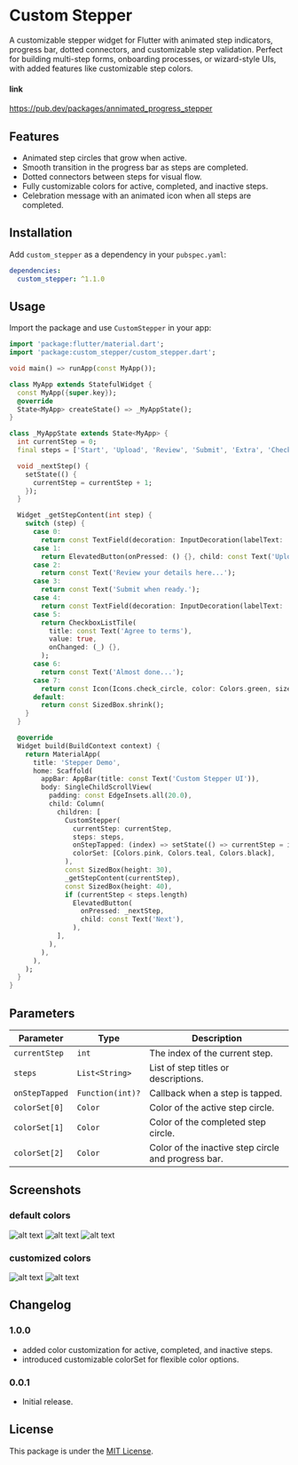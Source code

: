 # Custom Stepper

A customizable stepper widget for Flutter with animated step indicators, progress bar, dotted connectors, and customizable step validation. Perfect for building multi-step forms, onboarding processes, or wizard-style UIs, with added features like customizable step colors.

#### link
https://pub.dev/packages/annimated_progress_stepper
## Features

- Animated step circles that grow when active.
- Smooth transition in the progress bar as steps are completed.
- Dotted connectors between steps for visual flow.
- Fully customizable colors for active, completed, and inactive steps.
- Celebration message with an animated icon when all steps are completed.

## Installation

Add `custom_stepper` as a dependency in your `pubspec.yaml`:

```yaml
dependencies:
  custom_stepper: ^1.1.0
```

## Usage

Import the package and use `CustomStepper` in your app:

```dart
import 'package:flutter/material.dart';
import 'package:custom_stepper/custom_stepper.dart';

void main() => runApp(const MyApp());

class MyApp extends StatefulWidget {
  const MyApp({super.key});
  @override
  State<MyApp> createState() => _MyAppState();
}

class _MyAppState extends State<MyApp> {
  int currentStep = 0;
  final steps = ['Start', 'Upload', 'Review', 'Submit', 'Extra', 'Check', 'Final', 'Done'];

  void _nextStep() {
    setState(() {
      currentStep = currentStep + 1;
    });
  }

  Widget _getStepContent(int step) {
    switch (step) {
      case 0:
        return const TextField(decoration: InputDecoration(labelText: 'Enter your name'));
      case 1:
        return ElevatedButton(onPressed: () {}, child: const Text('Upload File'));
      case 2:
        return const Text('Review your details here...');
      case 3:
        return const Text('Submit when ready.');
      case 4:
        return const TextField(decoration: InputDecoration(labelText: 'Extra Info'));
      case 5:
        return CheckboxListTile(
          title: const Text('Agree to terms'),
          value: true,
          onChanged: (_) {},
        );
      case 6:
        return const Text('Almost done...');
      case 7:
        return const Icon(Icons.check_circle, color: Colors.green, size: 64);
      default:
        return const SizedBox.shrink();
    }
  }

  @override
  Widget build(BuildContext context) {
    return MaterialApp(
      title: 'Stepper Demo',
      home: Scaffold(
        appBar: AppBar(title: const Text('Custom Stepper UI')),
        body: SingleChildScrollView(
          padding: const EdgeInsets.all(20.0),
          child: Column(
            children: [
              CustomStepper(
                currentStep: currentStep,
                steps: steps,
                onStepTapped: (index) => setState(() => currentStep = index),
                colorSet: [Colors.pink, Colors.teal, Colors.black],
              ),
              const SizedBox(height: 30),
              _getStepContent(currentStep),
              const SizedBox(height: 40),
              if (currentStep < steps.length)
                ElevatedButton(
                  onPressed: _nextStep,
                  child: const Text('Next'),
                ),
            ],
          ),
        ),
      ),
    );
  }
}
```

## Parameters

| Parameter            | Type                  | Description                                                     |
|----------------------|-----------------------|-----------------------------------------------------------------|
| `currentStep`        | `int`                 | The index of the current step.                                  |
| `steps`              | `List<String>`        | List of step titles or descriptions.                           |
| `onStepTapped`       | `Function(int)?`       | Callback when a step is tapped.                                |
| `colorSet[0]`        | `Color`               | Color of the active step circle.                               |
| `colorSet[1]`        | `Color`               | Color of the completed step circle.                            |
| `colorSet[2]`        | `Color`               | Color of the inactive step circle and progress bar.            |




## Screenshots
### default colors
![alt text](image-5.png)
![alt text](image-6.png)
![alt text](image-7.png)
### customized colors
![alt text](image-3.png)
![alt text](image-4.png)

## Changelog

### 1.0.0
- added color customization for active, completed, and inactive steps.
- introduced customizable colorSet for flexible color options.

### 0.0.1
- Initial release.

## License

This package is under the [MIT License](LICENSE).

